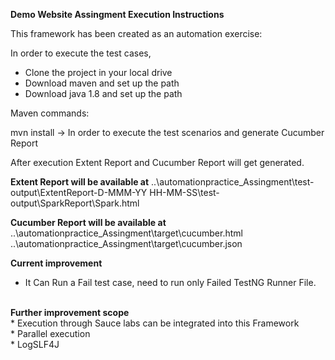 <b>Demo Website Assingment Execution Instructions</b>

This framework has been created as an automation exercise:
	
In order to execute the test cases,

* Clone the project in your local drive
* Download maven and set up the path
* Download java 1.8 and set up the path

Maven commands:

mvn install -> In order to execute the test scenarios and generate Cucumber Report

After execution Extent Report and Cucumber Report will get generated.

<b>Extent Report will be available at</b>
..\automationpractice_Assingment\test-output\ExtentReport-D-MMM-YY HH-MM-SS\test-output\SparkReport\Spark.html <br>

<b>Cucumber Report will be available at</b> <br>
..\automationpractice_Assingment\target\cucumber.html </br>
..\automationpractice_Assingment\target\cucumber.json </br>

<b> Current improvement</b> </br>
 * It Can Run a Fail test case, need to run only Failed TestNG Runner File.
</br>
<b>Further improvement scope</b> </br>
* Execution through Sauce labs can be integrated into this Framework </br>
* Parallel execution </br>
* LogSLF4J



